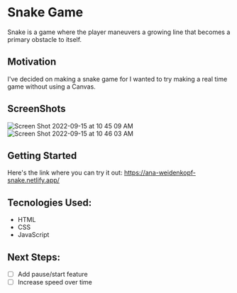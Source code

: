 # Snake Game 

Snake is a game where the player maneuvers a growing line that becomes a primary obstacle to itself.

## Motivation 

I've decided on making a snake game for I wanted to try making a real time game without using a Canvas.

## ScreenShots

![Screen Shot 2022-09-15 at 10 45 09 AM](https://user-images.githubusercontent.com/105326882/190434921-62195fe2-27be-4500-8ef2-b0c07038e77a.png)
![Screen Shot 2022-09-15 at 10 46 03 AM](https://user-images.githubusercontent.com/105326882/190434959-431a982f-55f0-4cd8-966f-00ac7e85ffe9.png)

## Getting Started

Here's the link where you can try it out: https://ana-weidenkopf-snake.netlify.app/

## Tecnologies Used: 

- HTML
- CSS
- JavaScript

## Next Steps: 

- [ ] Add pause/start feature
- [ ] Increase speed over time

